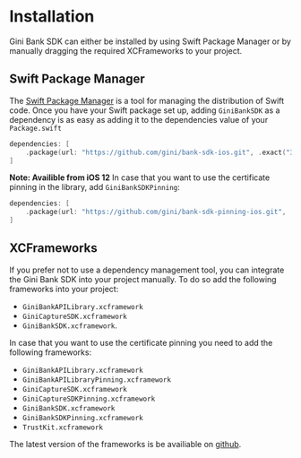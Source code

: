 Installation
=============================

Gini Bank SDK can either be installed by using Swift Package Manager or by manually dragging the required XCFrameworks to your project.

## Swift Package Manager

The [Swift Package Manager](https://swift.org/package-manager/)  is a tool for managing the distribution of Swift code.
Once you have your Swift package set up, adding `GiniBankSDK` as a dependency is as easy as adding it to the dependencies value of your `Package.swift`

```swift
dependencies: [
    .package(url: "https://github.com/gini/bank-sdk-ios.git", .exact("3.0.0-beta03"))
]
```
**Note: Availible from iOS 12**
In case that you want to use the certificate pinning in the library, add `GiniBankSDKPinning`:
```swift
dependencies: [
    .package(url: "https://github.com/gini/bank-sdk-pinning-ios.git", .exact("3.0.0-beta03"))
]
```

## XCFrameworks

If you prefer not to use a dependency management tool, you can integrate the Gini Bank SDK into your project manually.
To do so add the following frameworks into your project: 
- `GiniBankAPILibrary.xcframework`
- `GiniCaptureSDK.xcframework`
- `GiniBankSDK.xcframework`.

In case that you want to use the certificate pinning you need to add the following frameworks:
 - `GiniBankAPILibrary.xcframework`
 - `GiniBankAPILibraryPinning.xcframework`
 - `GiniCaptureSDK.xcframework`
 - `GiniCaptureSDKPinning.xcframework`
 - `GiniBankSDK.xcframework`
 - `GiniBankSDKPinning.xcframework`
 - `TrustKit.xcframework`

 The latest version of the frameworks is be availiable on [github](https://github.com/gini/gini-mobile-ios/releases/tag/GiniBankSDK%3B1.11.2).
